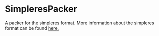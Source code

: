 # SimpleresPacker
A packer for the simpleres format. More information about the simpleres format can be found [here.](https://github.com/Creamsicle42/Simpleres)



